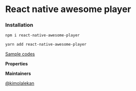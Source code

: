# React native awesome player

### Installation

```sh
npm i react-native-awesome-player
```

```sh
yarn add react-native-awesome-player
```

[Sample codes](/samples)

**Properties**

**Maintainers**

[@kimolalekan](https://github.com/kimolalekan)
